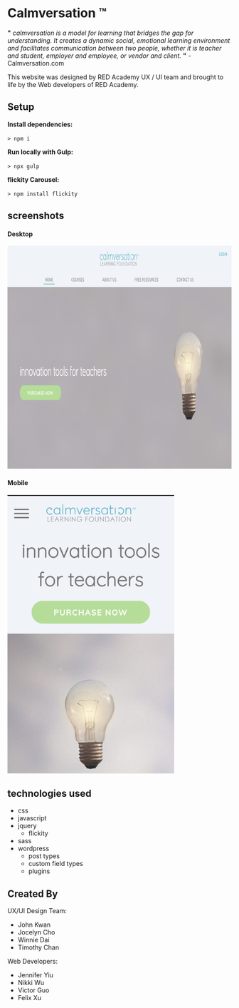 # Calmversation ™

**"** _calmversation is a model for learning that bridges the gap for understanding.
It creates a dynamic social, emotional learning environment and facilitates communication between two people,
whether it is teacher and student, employer and employee, or vendor and client._ **"** - Calmversation.com

This website was designed by RED Academy UX / UI team and brought to life by the Web developers of  RED Academy. 

## Setup

**Install dependencies:**

`> npm i`

**Run locally with Gulp:**

`> npx gulp`

**flickity Carousel:** 

`> npm install flickity`

## screenshots


#### Desktop

<img src="themes/calmversation/screenshots/desktop-ss.png"  width="1000" height="500">

#### Mobile

<img src="themes/calmversation/screenshots/mobile-ss.png"  width="375" height="625">

## technologies used

* css
* javascript
* jquery
    * flickity
* sass
* wordpress
    * post types
    * custom field types
    * plugins
    
## Created By

UX/UI Design Team:

* John Kwan
* Jocelyn Cho
* Winnie Dai
* Timothy Chan

Web Developers:

* Jennifer Yiu
* Nikki Wu
* Victor Guo
* Felix Xu

 